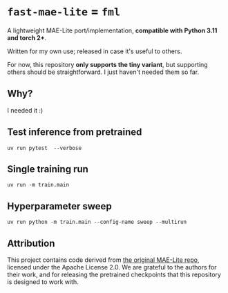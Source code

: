 # `fast-mae-lite` = `fml`

A lightweight MAE-Lite port/implementation, **compatible with Python 3.11 and torch 2+**.

Written for my own use; released in case it's useful to others.

For now, this repository **only supports the tiny variant**, but supporting others should be straightforward. I just haven't needed them so far.

## Why?

I needed it :)


## Test inference from pretrained

```
uv run pytest  --verbose
```

## Single training run

```
uv run -m train.main
```

## Hyperparameter sweep

```
uv run python -m train.main --config-name sweep --multirun
```

## Attribution

This project contains code derived from [the original MAE-Lite repo](https://github.com/wangsr126/mae-lite), licensed under the Apache License 2.0.
We are grateful to the authors for their work, and for releasing the pretrained checkpoints that this repository is designed to work with.

